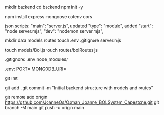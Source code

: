 mkdir backend
cd backend
npm init -y

npm install express mongoose dotenv cors

json scripts: 
 "main": "server.js",  updated
  "type": "module",   added
"start": "node server.mjs",
"dev": "nodemon server.mjs",

mkdir data models routes
touch .env .gitignore server.mjs

touch models/Bol.js
touch routes/bolRoutes.js

.gitignore:
.env
node_modules/

.env:
PORT=
MONGODB_URI=

git init

git add .
git commit -m "Initial backend structure with models and routes"

git remote add origin https://github.com/JoanneOs/Osman_Joanne_BOLSystem_Capestone.git
git branch -M main
git push -u origin main



